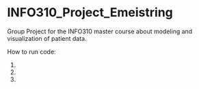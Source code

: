 # INFO310_Project_Emeistring
Group Project for the INFO310 master course about modeling and visualization of patient data.

How to run code:

1.

2.

3.


